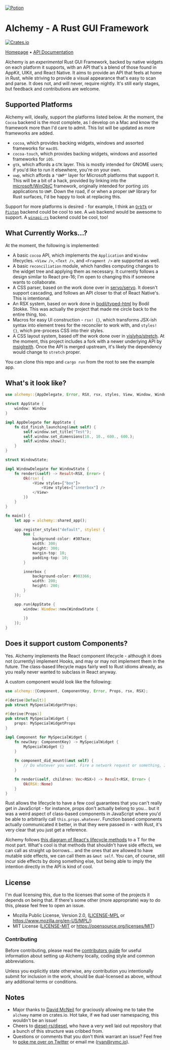 <a href="https://alchemy.rs/" title="Alchemy - A Rust GUI Framework"><img src="https://github.com/ryanmcgrath/alchemy/blob/trunk/assets/alchemy_logo_250x.png?raw=true" alt="Potion" /></a>

Alchemy - A Rust GUI Framework
==========================================================

[![Crates.io](https://img.shields.io/crates/v/alchemy.svg)](https://crates.io/crates/alchemy)

[Homepage](https://alchemy.rs) • [API Documentation](https://docs.rs/alchemy/)

Alchemy is an _experimental_ Rust GUI Framework, backed by native widgets on each platform it supports, with an API that's a blend of those found in AppKit, UIKit, and React Native. It aims to provide an API that feels at home in Rust, while striving to provide a visual appearance that's easy to scan and parse. It does not, and will never, require nightly. It's still early stages, but feedback and contributions are welcome.

## Supported Platforms
Alchemy will, ideally, support the platforms listed below. At the moment, the `Cocoa` backend is the most complete, as I develop on a Mac and know the framework more than I'd care to admit. This list will be updated as more frameworks are added.

- `cocoa`, which provides backing widgets, windows and assorted frameworks for `macOS`.
- `cocoa-touch`, which provides backing widgets, windows and assorted frameworks for `iOS`.
- `gtk`, which affords a `GTK` layer. This is mostly intended for GNOME users; if you'd like to run it elsewhere, you're on your own.
- `uwp`, which affords a `"UWP"` layer for Microsoft platforms that support it. This will be a bit of a hack, provided by linking into the [microsoft/WinObjC](https://github.com/Microsoft/WinObjC/) framework, originally intended for porting `iOS` applications to `UWP`. Down the road, if or when a proper `UWP` library for Rust surfaces, I'd be happy to look at replacing this.

Support for more platforms is desired - for example, I think an [`OrbTk`](https://gitlab.redox-os.org/redox-os/orbtk) or [`Piston`](https://www.piston.rs) backend could be cool to see. A `web` backend would be awesome to support. A [`winapi-rs`](https://github.com/retep998/winapi-rs) backend could be cool, too!

## What Currently Works...?
At the moment, the following is implemented:

- A basic `cocoa` API, which implements the `Application` and `Window` lifecycles. `<View />`, `<Text />`, and `<Fragment />` are supported as well.
- A basic `reconciliation` module, which handles computing changes to the widget tree and applying them as necessary. It currently follows a design similar to React pre-16; I'm open to changing this if someone wants to collaborate.
- A CSS parser, based on the work done over in [servo/servo](https://github.com/servo/servo). It doesn't support cascading, and follows an API closer to that of React Native's. This is intentional.
- An RSX system, based on work done in [bodil/typed-html](https://github.com/bodil/typed-html) by Bodil Stokke. This was actually the project that made me circle back to the entire thing, too.
- Macros for easy UI construction - `rsx! {}`, which transforms JSX-ish syntax into element trees for the reconciler to work with, and `styles! {}`, which pre-process CSS into their styles.
- A CSS layout system, based off the work done over in [vislyhq/stretch](https://github.com/vislyhq/stretch). At the moment, this project includes a fork with a newer underlying API by [msiglreith](https://github.com/msiglreith/stretch/tree/index). Once the API is merged upstream, it's likely the dependency would change to `stretch` proper.

You can clone this repo and `cargo run` from the root to see the example app.

## What's it look like?
``` rust
use alchemy::{AppDelegate, Error, RSX, rsx, styles, View, Window, WindowDelegate};

struct AppState {
    window: Window
}

impl AppDelegate for AppState {
    fn did_finish_launching(&mut self) {
        self.window.set_title("Test");
        self.window.set_dimensions(10., 10., 600., 600.);
        self.window.show();
    }
}

struct WindowState;

impl WindowDelegate for WindowState {
    fn render(&self) -> Result<RSX, Error> {
        Ok(rsx! {
            <View styles=["box"]>
                <View styles=["innerbox"] />
            </View>
        })
    }
}

fn main() {
    let app = alchemy::shared_app();

    app.register_styles("default", styles! {
        box {
            background-color: #307ace;
            width: 300;
            height: 300;
            margin-top: 10;
            padding-top: 10;
        }

        innerbox {
            background-color: #003366;
            width: 200;
            height: 200;
        }
    });

    app.run(AppState {
        window: Window::new(WindowState {
        
        })
    });
}
```

## Does it support custom Components?
Yes. Alchemy implements the React component lifecycle - although it does not (currently) implement Hooks, and may or may not implement them in the future. The class-based lifecycle maps fairly well to Rust idioms already, as you really never wanted to subclass in React anyway.

A custom component would look like the following:

``` rust
use alchemy::{Component, ComponentKey, Error, Props, rsx, RSX};

#[derive(Default)]
pub struct MySpecialWidgetProps;

#[derive(Props)]
pub struct MySpecialWidget {
    props: MySpecialWidgetProps
}

impl Component for MySpecialWidget {
    fn new(key: ComponentKey) -> MySpecialWidget {
        MySpecialWidget {}
    }
    
    fn component_did_mount(&mut self) {
        // Do whatever you want. Fire a network request or something, I dunno.
    }

    fn render(&self, children: Vec<RSX>) -> Result<RSX, Error> {
        Ok(RSX::None)
    }
}
```

Rust allows the lifecycle to have a few cool guarantees that you can't really get in JavaScript - for instance, props don't actually belong to you... but it was a weird aspect of class-based components in JavaScript where you'd be able to arbitrarily call `this.props.whatever`. Function based components actually communicated it better, in that they were passed in - with Rust, it's very clear that you just get a reference.

Alchemy follows [this diagram of React's lifecycle methods](https://twitter.com/dan_abramov/status/981712092611989509) to a T for the most part. What's cool is that methods that shouldn't have side effects, we can call as straight up borrows... and the ones that are allowed to have mutable side effects, we can call them as `&mut self`. You can, of course, still incur side effects by doing something else, but being able to imply the intention directly in the API is kind of cool.

## License
I'm dual licensing this, due to the licenses that some of the projects it depends on being that. If there's some other (more appropriate) way to do this, please feel free to open an issue.

 * Mozilla Public License, Version 2.0, ([LICENSE-MPL](LICENSE-MPL.md) or https://www.mozilla.org/en-US/MPL/)
 * MIT License ([LICENSE-MIT](LICENSE-MIT.md) or https://opensource.org/licenses/MIT)

### Contributing
Before contributing, please read the [contributors guide](https://github.com/ryanmcgrath/alchemy/blob/trunk/CONTRIBUTING.md) 
for useful information about setting up Alchemy locally, coding style and common abbreviations.

Unless you explicitly state otherwise, any contribution you intentionally submit
for inclusion in the work, should be dual-licensed as above, without any additional terms or conditions.

## Notes
- Major thanks to [David McNeil](https://github.com/davidMcneil) for graciously allowing me to take the `alchemy` name on crates.io. Hot take, if we had user namespacing, this wouldn't be an issue!
- Cheers to [diesel-rs/diesel](https://github.com/diesel-rs/diesel), who have a very well laid out repository that a bunch of this structure was cribbed from.
- Questions or comments that you don't think warrant an issue? Feel free to [poke me over on Twitter](https://twitter.com/ryanmcgrath/) or email me ([ryan@rymc.io](mailto:ryan@rymc.io)).
